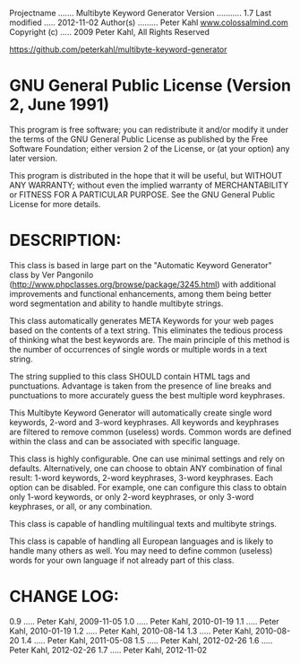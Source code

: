 Projectname ....... Multibyte Keyword Generator
Version ........... 1.7
Last modified ..... 2012-11-02
Author(s) ......... Peter Kahl
                    www.colossalmind.com
Copyright (c) ..... 2009 Peter Kahl, All Rights Reserved

https://github.com/peterkahl/multibyte-keyword-generator



GNU General Public License (Version 2, June 1991)
========================================================================
This program is free software; you can redistribute it and/or
modify it under the terms of the GNU General Public License as
published by the Free Software Foundation; either version 2 of
the License, or (at your option) any later version.

This program is distributed in the hope that it will be useful,
but WITHOUT ANY WARRANTY; without even the implied warranty of
MERCHANTABILITY or FITNESS FOR A PARTICULAR PURPOSE. See the
GNU General Public License for more details.



DESCRIPTION:
========================================================================
This class is based in large part on the "Automatic Keyword
Generator" class by Ver Pangonilo
(http://www.phpclasses.org/browse/package/3245.html) with
additional improvements and functional enhancements, among them
being better word segmentation and ability to handle multibyte
strings.

This class automatically generates META Keywords for your web
pages based on the contents of a text string. This eliminates
the tedious process of thinking what the best keywords are.
The main principle of this method is the number of occurrences
of single words or multiple words in a text string.

The string supplied to this class SHOULD contain HTML tags and
punctuations. Advantage is taken from the presence of line
breaks and punctuations to more accurately guess the best
multiple word keyphrases.

This Multibyte Keyword Generator will automatically create
single word keywords, 2-word and 3-word keyphrases. All
keywords and keyphrases are filtered to remove common (useless)
words. Common words are defined within the class and can be
associated with specific language.

This class is highly configurable. One can use minimal
settings and rely on defaults. Alternatively, one can choose
to obtain ANY combination of final result: 1-word keywords,
2-word keyphrases, 3-word keyphrases. Each option can be
disabled. For example, one can configure this class to obtain
only 1-word keywords, or only 2-word keyphrases, or only
3-word keyphrases, or all, or any combination.

This class is capable of handling multilingual texts and
multibyte strings.

This class is capable of handling all European languages and is
likely to handle many others as well. You may need to define
common (useless) words for your own language if not already
part of this class.



CHANGE LOG:
========================================================================
0.9 ..... Peter Kahl, 2009-11-05
1.0 ..... Peter Kahl, 2010-01-19
1.1 ..... Peter Kahl, 2010-01-19
1.2 ..... Peter Kahl, 2010-08-14
1.3 ..... Peter Kahl, 2010-08-20
1.4 ..... Peter Kahl, 2011-05-08
1.5 ..... Peter Kahl, 2012-02-26
1.6 ..... Peter Kahl, 2012-02-26
1.7 ..... Peter Kahl, 2012-11-02


